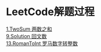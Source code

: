 

# LeetCode解题过程


  [1.TwoSum  两数之和](http://www.hyggex.xyz/articles/141) <br>
  [9.Solution  回文数](http://www.hyggex.xyz/articles/140) <br>
  [13.RomanToInt  罗马数字转整数](http://www.hyggex.xyz/articles/139) <br> 

[comment]: <> (  [14. 最长公共前缀]&#40;http://www.hyggex.xyz/articles/139&#41; <br> )

    
